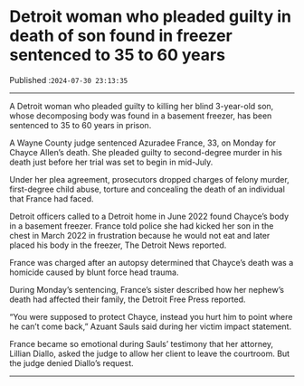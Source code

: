 # Detroit woman who pleaded guilty in death of son found in freezer sentenced to 35 to 60 years

Published :`2024-07-30 23:13:35`

---

A Detroit woman who pleaded guilty to killing her blind 3-year-old son, whose decomposing body was found in a basement freezer, has been sentenced to 35 to 60 years in prison.

A Wayne County judge sentenced Azuradee France, 33, on Monday for Chayce Allen’s death. She pleaded guilty to second-degree murder in his death just before her trial was set to begin in mid-July.

Under her plea agreement, prosecutors dropped charges of felony murder, first-degree child abuse, torture and concealing the death of an individual that France had faced.

Detroit officers called to a Detroit home in June 2022 found Chayce’s body in a basement freezer. France told police she had kicked her son in the chest in March 2022 in frustration because he would not eat and later placed his body in the freezer, The Detroit News reported.

France was charged after an autopsy determined that Chayce’s death was a homicide caused by blunt force head trauma.

During Monday’s sentencing, France’s sister described how her nephew’s death had affected their family, the Detroit Free Press reported.

“You were supposed to protect Chayce, instead you hurt him to point where he can’t come back,” Azuant Sauls said during her victim impact statement.

France became so emotional during Sauls’ testimony that her attorney, Lillian Diallo, asked the judge to allow her client to leave the courtroom. But the judge denied Diallo’s request.

---

